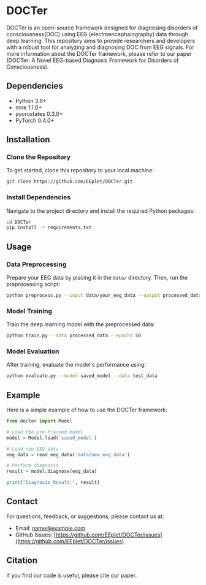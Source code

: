 # DOCTer

DOCTer is an open-source framework designed for diagnosing disorders of consciousness(DOC) using EEG (electroencephalography) data through deep learning. This repository aims to provide researchers and developers with a robust tool for analyzing and diagnosing DOC from EEG signals. For more information about the DOCTer framework, please refer to our paper (DOCTer: A Novel EEG-based Diagnosis Framework for Disorders of Consciousness).

## Dependencies
- Python 3.6+
- mne 1.1.0+
- pycrostates 0.3.0+
- PyTorch 0.4.0+

## Installation

### Clone the Repository

To get started, clone this repository to your local machine:

```bash
git clone https://github.com/EEplet/DOCTer.git
```

### Install Dependencies

Navigate to the project directory and install the required Python packages:

```bash
cd DOCTer
pip install -r requirements.txt
```

## Usage

### Data Preprocessing

Prepare your EEG data by placing it in the `data/` directory. Then, run the preprocessing script:

```bash
python preprocess.py --input data/your_eeg_data --output processed_data
```

### Model Training

Train the deep learning model with the preprocessed data:

```bash
python train.py --data processed_data --epochs 50
```

### Model Evaluation

After training, evaluate the model's performance using:

```bash
python evaluate.py --model saved_model --data test_data
```

## Example

Here is a simple example of how to use the DOCTer framework:

```python
from docter import Model

# Load the pre-trained model
model = Model.load('saved_model')

# Load new EEG data
eeg_data = read_eeg_data('data/new_eeg_data')

# Perform diagnosis
result = model.diagnose(eeg_data)

print("Diagnosis Result:", result)
```

## Contact

For questions, feedback, or suggestions, please contact us at:

- Email: name@example.com
- GitHub Issues: [https://github.com/EEplet/DOCTer/issues](https://github.com/EEplet/DOCTer/issues)

## Citation
If you find our code is useful, please cite our paper.

